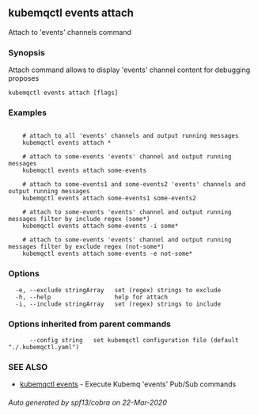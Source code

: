 ## kubemqctl events attach

Attach to 'events' channels command

### Synopsis

Attach command allows to display 'events' channel content for debugging proposes

```
kubemqctl events attach [flags]
```

### Examples

```

	# attach to all 'events' channels and output running messages
	kubemqctl events attach *
	
	# attach to some-events 'events' channel and output running messages
	kubemqctl events attach some-events

	# attach to some-events1 and some-events2 'events' channels and output running messages
	kubemqctl events attach some-events1 some-events2 

	# attach to some-events 'events' channel and output running messages filter by include regex (some*)
	kubemqctl events attach some-events -i some*

	# attach to some-events 'events' channel and output running messages filter by exclude regex (not-some*)
	kubemqctl events attach some-events -e not-some*

```

### Options

```
  -e, --exclude stringArray   set (regex) strings to exclude
  -h, --help                  help for attach
  -i, --include stringArray   set (regex) strings to include
```

### Options inherited from parent commands

```
      --config string   set kubemqctl configuration file (default "./.kubemqctl.yaml")
```

### SEE ALSO

* [kubemqctl events](kubemqctl_events.md)	 - Execute Kubemq 'events' Pub/Sub commands

###### Auto generated by spf13/cobra on 22-Mar-2020
